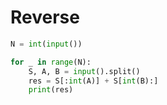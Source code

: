 # Reverse

```python
N = int(input())

for _ in range(N):
    S, A, B = input().split()
    res = S[:int(A)] + S[int(B):]
    print(res)
```
